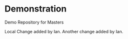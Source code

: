 # Demonstration
Demo Repository for Masters

Local Change added by Ian.
Another change added by Ian.
